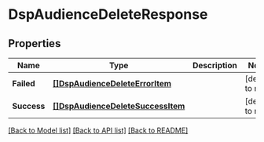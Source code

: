 # DspAudienceDeleteResponse

## Properties
Name | Type | Description | Notes
------------ | ------------- | ------------- | -------------
**Failed** | [**[]DspAudienceDeleteErrorItem**](DspAudienceDeleteErrorItem.md) |  | [default to null]
**Success** | [**[]DspAudienceDeleteSuccessItem**](DspAudienceDeleteSuccessItem.md) |  | [default to null]

[[Back to Model list]](../README.md#documentation-for-models) [[Back to API list]](../README.md#documentation-for-api-endpoints) [[Back to README]](../README.md)

